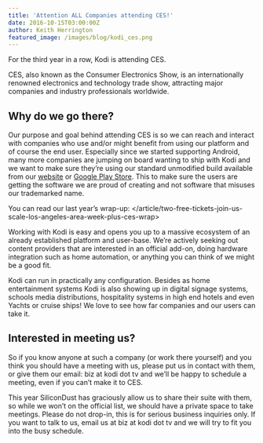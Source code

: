 ```yaml
---
title: 'Attention ALL Companies attending CES!'
date: 2016-10-15T03:00:00Z
author: Keith Herrington
featured_image: /images/blog/kodi_ces.png
---
```

For the third year in a row, Kodi is attending CES.

 CES, also known as the Consumer Electronics Show, is an internationally renowned electronics and technology trade show, attracting major companies and industry professionals worldwide.

 Why do we go there?
-------------------

 Our purpose and goal behind attending CES is so we can reach and interact with companies who use and/or might benefit from using our platform and of course the end user. Especially since we started supporting Android, many more companies are jumping on board wanting to ship with Kodi and we want to make sure they’re using our standard unmodified build available from our [website](/download) or [Google Play Store](https://play.google.com/store/apps/details?id=org.xbmc.kodi). This to make sure the users are getting the software we are proud of creating and not software that misuses our trademarked name.

 You can read our last year’s wrap-up: </article/two-free-tickets-join-us-scale-los-angeles-area-week-plus-ces-wrap>

 Working with Kodi is easy and opens you up to a massive ecosystem of an already established platform and user-base. We’re actively seeking out content providers that are interested in an official add-on, doing hardware integration such as home automation, or anything you can think of we might be a good fit.

 Kodi can run in practically any configuration. Besides as home entertainment systems Kodi is also showing up in digital signage systems, schools media distributions, hospitality systems in high end hotels and even Yachts or cruise ships! We love to see how far companies and our users can take it.

 Interested in meeting us?
-------------------------

 So if you know anyone at such a company (or work there yourself) and you think you should have a meeting with us, please put us in contact with them, or give them our email: biz at kodi dot tv and we’ll be happy to schedule a meeting, even if you can’t make it to CES.

 This year SiliconDust has graciously allow us to share their suite with them, so while we won’t on the official list, we should have a private space to take meetings. Please do not drop-in, this is for serious business inquiries only. If you want to talk to us, email us at biz at kodi dot tv and we will try to fit you into the busy schedule.

  

 